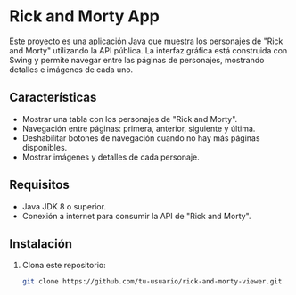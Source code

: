 # Rick and Morty App

Este proyecto es una aplicación Java que muestra los personajes de "Rick and Morty" utilizando la API pública. La interfaz gráfica está construida con Swing y permite navegar entre las páginas de personajes, mostrando detalles e imágenes de cada uno.

## Características

- Mostrar una tabla con los personajes de "Rick and Morty".
- Navegación entre páginas: primera, anterior, siguiente y última.
- Deshabilitar botones de navegación cuando no hay más páginas disponibles.
- Mostrar imágenes y detalles de cada personaje.

## Requisitos

- Java JDK 8 o superior.
- Conexión a internet para consumir la API de "Rick and Morty".

## Instalación

1. Clona este repositorio:

   ```bash
   git clone https://github.com/tu-usuario/rick-and-morty-viewer.git
